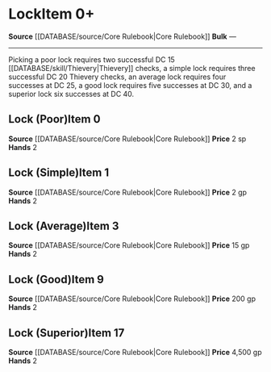 ﻿---
hands: '2'
id: '30'
item_category: Adventuring Gear
level: '17'
name: Lock
price: 4,500 gp
rarity: Common
source: '[[DATABASE/source/Core Rulebook|Core Rulebook]]'
subcategory: adventuringgear
type: Item

---
# Lock<span class="item-type">Item 0+</span>

**Source** [[DATABASE/source/Core Rulebook|Core Rulebook]] 
**Bulk** —

---
Picking a poor lock requires two successful DC 15 [[DATABASE/skill/Thievery|Thievery]] checks, a simple lock requires three successful DC 20 Thievery checks, an average lock requires four successes at DC 25, a good lock requires five successes at DC 30, and a superior lock six successes at DC 40.

## Lock (Poor)<span class="item-type">Item 0</span>

**Source** [[DATABASE/source/Core Rulebook|Core Rulebook]] 
**Price** 2 sp
**Hands** 2

## Lock (Simple)<span class="item-type">Item 1</span>

**Source** [[DATABASE/source/Core Rulebook|Core Rulebook]] 
**Price** 2 gp
**Hands** 2

## Lock (Average)<span class="item-type">Item 3</span>

**Source** [[DATABASE/source/Core Rulebook|Core Rulebook]] 
**Price** 15 gp
**Hands** 2

## Lock (Good)<span class="item-type">Item 9</span>

**Source** [[DATABASE/source/Core Rulebook|Core Rulebook]] 
**Price** 200 gp
**Hands** 2

## Lock (Superior)<span class="item-type">Item 17</span>

**Source** [[DATABASE/source/Core Rulebook|Core Rulebook]] 
**Price** 4,500 gp
**Hands** 2